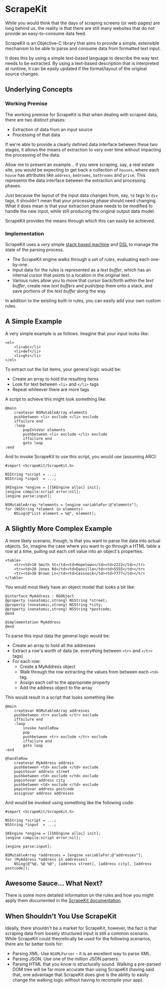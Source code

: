 # ScrapeKit #
While you would think that the days of scraping screens (or web pages) are long behind us, the reality is that there are still many websites that do not provide an easy-to-consume data feed.

ScrapeKit is an Objective-C library that aims to provide a simple, extensible mechanism to be able to parse and consume data from formatted text input. 

It does this by using a simple text-based language to describe the way text needs to be extracted.  By using a text-based description that is interpreted at runtime, it can be easily updated if the format/layout of the original source changes.

## Underlying Concepts ##
### Working Premise ###
The working premise for ScrapeKit is that when dealing with scraped data, there are two distinct phases:

* Extraction of data from an input source 
* Processing of that data

If we're able to provide a clearly defined data interface between these two stages, it allows the means of extraction to vary over time without impacting the processing of the data. 

Allow me to present an example… if you were scraping, say, a real estate site, you would be expecting to get back  a collection of `houses`, where each `house` has attributes like `address`, `bedrooms`, `bathrooms` and `price`.  This represents the data interface between the extraction and processing phases.

Just because the layout of the input data changes from, say, `td` tags to `div` tags, it shouldn't mean that your processing phase should need changing.  What it does mean is that your extraction phase needs to be modified to handle the new input, while still producing the original output data model.

ScrapeKit provides the means through which this can easily be achieved.

### Implementation ###
ScrapeKit uses a *very* simple [stack based machine](http://en.wikipedia.org/wiki/Stack_machine) and [DSL](http://en.wikipedia.org/wiki/Domain-specific_language) to manage the state of the parsing process.  

* The ScrapeKit engine walks through a set of *rules*, evaluating each one-by-one.  
* Input data for the rules is represented as a *text buffer*, which has an internal cursor that points to a location in the original text.
* Various rules allow you to move that cursor back/forth within the *text buffer*, create new *text buffers* and push/pop them onto a stack, and save portions of the *text buffer* along the way.

In addition to the existing built-in rules, you can easily add your own custom rules.

## A Simple Example ##
A very simple example is as follows.  Imagine that your input looks like:

	<ol>
		<li>abc</li>
		<li>def</li>
		<li>ghi</li>
	</ol>

To extract out the list items, your general logic would be:

* Create an array to hold the resulting items
* Look for text between `<li>` and `</li>` tags
* Repeat whileever there are more tags

A script to achieve this might look something like:

	@main
		createvar NSMutableArray elements
		pushbetween <li> exclude </li> exclude
		iffailure end
		:loop
			popIntoVar elements
			pushbetween <li> exclude </li> exclude
			iffailure end
			goto loop
	:end

And to invoke ScrapeKit to use this script, you would use (assuming ARC):

	#import <ScrapeKit/ScrapeKit.h>

	NSString *script = ...;
	NSString *input  = ...;
	
	SKEngine *engine = [[SKEngine alloc] init];
	[engine compile:script error:nil];
	[engine parse:input];

	NSMutableArray *elements = [engine variableFor:@"elements"];
	for (NSString *element in elements)
		NSLog(@"List element = %@", element);

## A Slightly More Complex Example ##
A more likely scenario, though, is that you want to parse the data into actual objects.  So, imagine the case where you want to go through a HTML table a row at a time, pulling out each cell value into an object's properties.

	<table>
		<tr><td>10 Smith St</td><td>Hopetown</td><td>2222</td></tr>
		<tr><td>20 Jones Rd</td><td>Danville</td><td>5555</td></tr>
		<tr><td>30 Brown Ln</td><td>Cessnock</td><td>7777</td></tr>
	</table>

You would most likely have an object model that looks a bit like:

	@interface MyAddress : NSObject
	@property (nonatomic,strong) NSString *street;
	@property (nonatomic,strong) NSString *city;
	@property (nonatomic,strong) NSString *postcode;
	@end
	
	@implementation MyAddress
	@end

To parse this input data the general logic would be:

* Create an array to hold all the addresses
* Extract a row's worth of data (ie. everything between `<tr>` and `</tr>` tags)
* For each row:
	* Create a MyAddress object
	* Walk through the row extracting the values from between each `<td>` tag.
	* Assign each cell to the appropriate property
	* Add the address object to the array

This would result in a script that looks something like:

	@main
		createvar NSMutableArray addresses
		pushbetween <tr> exclude </tr> exclude
		iffailure end
		:loop
			invoke handleRow
			pop
			pushbetween <tr> exclude </tr> exclude
			iffailure end
			goto loop
	:end
	
	@handleRow
		createvar MyAddress address
		pushbetween <td> exclude </td> exclude
		popintovar address street
		pushbetween <td> exclude </td> exclude
		popintovar address city
		pushbetween <td> exclude </td> exclude
		popintovar address postcode
		assignvar address addresses
		
And would be invoked using something like the following code:

	#import <ScrapeKit/ScrapeKit.h>

	NSString *script = ...;
	NSString *input  = ...;

	SKEngine *engine = [[SKEngine alloc] init];
	[engine compile:script error:nil];
	
	[engine parse:input];
	
	NSMutableArray *addresses = [engine variableFor:@"addresses"];
	for (MyAddress *address in addresses)
		NSLog(@"%@, %@ %@", [address street], [address city], [address postcode]);

## Awesome Sauce… What Next? ##
There is some more detailed information on the rules and how you might apply them documented in the [ScrapeKit documentation](documentation.md).

## When Shouldn't You Use ScrapeKit ##
Ideally, there shouldn't be a market for ScrapeKit, however, the fact is that scraping data from loosely structured input is still a common scenario.  While ScrapeKit could theoretically be used for the following scenarios, there are far better tools for:

* Parsing XML. Use `NSXMLParser` - it is an excellent way to parse XML.
* Parsing JSON. Use one of the million JSON parsers.
* Parsing HTML that you know is structurally sound. Walking a pre-parsed DOM tree will be far more accurate than using ScrapeKit (having said that, one advantage that ScrapeKit does give is the ability to easily change the walking logic without having to recompile your app).